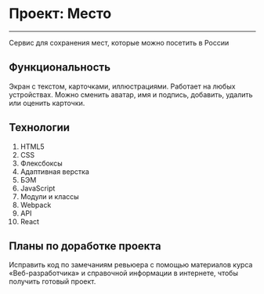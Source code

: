 # Проект: Место
------
Сервис для сохранения мест, которые можно посетить в России

## Функциональность
Экран с текстом, карточками, иллюстрациями. Работает на любых устройствах. Можно сменить аватар, имя и подпись, добавить, удалить или оценить карточки.

## Технологии
1. HTML5
2. CSS
3. Флексбоксы
4. Адаптивная верстка
5. БЭМ
6. JavaScript
7. Модули и классы
8. Webpack
9. API
10. React

## Планы по доработке проекта
Исправить код по замечаниям ревьюера с помощью материалов курса «Веб-разработчика» и справочной информации в интернете, чтобы получить готовый проект.

